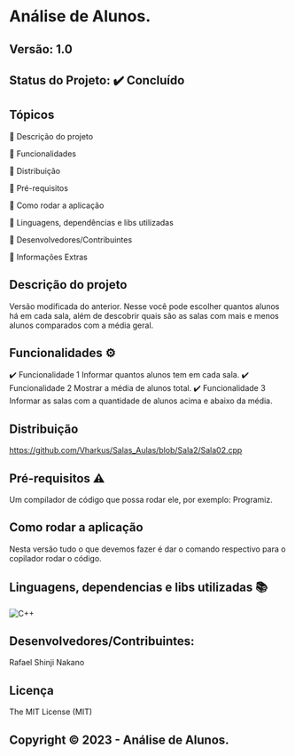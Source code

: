# Análise de Alunos.
## Versão: 1.0 
## Status do Projeto: ✔️ Concluído

## Tópicos
🔹 Descrição do projeto 



🔹 Funcionalidades



🔹 Distribuição



🔹 Pré-requisitos


🔹 Como rodar a aplicação


🔹 Linguagens, dependências e libs utilizadas



🔹 Desenvolvedores/Contribuintes



🔹 Informações Extras



## Descrição do projeto
Versão modificada do anterior. Nesse você pode escolher quantos alunos há em cada sala, além de descobrir quais são as salas com mais e menos alunos comparados com a média geral.
## Funcionalidades ⚙️
✔️ Funcionalidade 1
Informar quantos alunos tem em cada sala.
✔️ Funcionalidade 2
Mostrar a média de alunos total.
✔️ Funcionalidade 3
Informar as salas com a quantidade de alunos acima e abaixo da média.
## Distribuição
https://github.com/Vharkus/Salas_Aulas/blob/Sala2/Sala02.cpp

## Pré-requisitos ⚠️    
Um compilador de código que possa rodar ele, por exemplo: Programiz.

## Como rodar a aplicação 
Nesta versão tudo o que devemos fazer é dar o comando respectivo para o copilador rodar o código.


## Linguagens, dependencias e libs utilizadas 📚
![C++](https://img.shields.io/badge/C%2B%2B-00599C?style=for-the-badge&logo=c%2B%2B&logoColor=white.md)

## Desenvolvedores/Contribuintes:
Rafael Shinji Nakano

## Licença
The MIT License (MIT)

## Copyright ©️ 2023 - Análise de Alunos.
